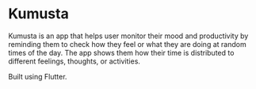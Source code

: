 # Kumusta

Kumusta is an app that helps user monitor their mood and productivity by reminding them to check how they feel or what they are doing at random times of the day. The app shows them how their time is distributed to different feelings, thoughts, or activities.

Built using Flutter.
